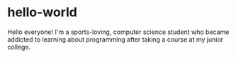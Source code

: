 # hello-world
Hello everyone! I'm a sports-loving, computer science student who became addicted to learning about programming after taking a course at my junior college.
